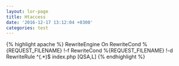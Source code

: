 ```yaml
---
layout: lor-page
title: Htaccess
date: '2016-12-17 13:12:04 +0300'
categories: test
---
```


{% highlight apache %}
RewriteEngine On
RewriteCond %{REQUEST_FILENAME} !-f
RewriteCond %{REQUEST_FILENAME} !-d
RewriteRule ^(.*)$ index.php [QSA,L]
{% endhighlight %}
